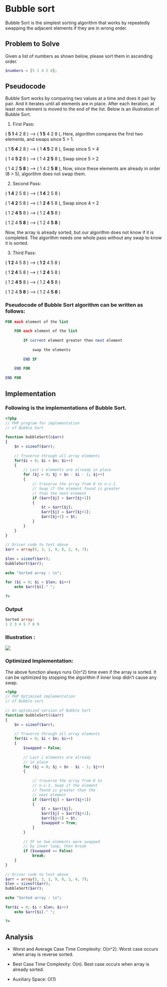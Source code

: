 # Bubble sort

Bubble Sort is the simplest sorting algorithm that works by repeatedly swapping the adjacent elements if they are in wrong order.

## Problem to Solve

Given a list of numbers as shown below, please sort them in ascending order.
```php
$numbers = [5 1 4 2 8];
```

## Pseudocode

Bubble Sort works by comparing two values at a time and does it pair by pair. And it iterates until all elements are in place. 
After each iteration, at least one element is moved to the end of the list. Below is an illustration of Bubble Sort.

1. First Pass:

( **5 1** 4 2 8 ) –> ( **1 5** 4 2 8 ), Here, algorithm compares the first two elements, and swaps since 5 > 1.

( 1 **5 4** 2 8 ) –>  ( 1 **4 5** 2 8 ), Swap since 5 > 4

( 1 4 **5 2** 8 ) –>  ( 1 4 **2 5** 8 ), Swap since 5 > 2

( 1 4 2 **5 8** ) –> ( 1 4 2 **5 8** ), Now, since these elements are already in order (8 > 5), algorithm does not swap them.

2. Second Pass:

( **1 4** 2 5 8 ) –> ( **1 4** 2 5 8 )

( 1 **4 2** 5 8 ) –> ( 1 **2 4** 5 8 ), Swap since 4 > 2

( 1 2 **4 5** 8 ) –> ( 1 2 **4 5** 8 )

( 1 2 4 **5 8** ) –>  ( 1 2 4 **5 8** )

Now, the array is already sorted, but our algorithm does not know if it is completed. The algorithm needs one whole pass without any swap to know it is sorted.

3. Third Pass:

( **1 2** 4 5 8 ) –> ( **1 2** 4 5 8 )

( 1 **2 4** 5 8 ) –> ( 1 **2 4** 5 8 )

( 1 2 **4 5** 8 ) –> ( 1 2 **4 5** 8 )

( 1 2 4 **5 8** ) –> ( 1 2 4 **5 8** )

### Pseudocode of Bubble Sort algorithm can be written as follows:

```php
FOR each element of the list
 
    FOR each element of the list
 
        IF current element greater then next element
 
            swap the elements
 
        END IF
 
    END FOR
 
END FOR

```

## Implementation

### Following is the implementations of Bubble Sort.

```php
<?php  
// PHP program for implementation  
// of Bubble Sort 
  
function bubbleSort(&$arr) 
{ 
    $n = sizeof($arr); 
  
    // Traverse through all array elements 
    for($i = 0; $i < $n; $i++)  
    { 
        // Last i elements are already in place 
        for ($j = 0; $j < $n - $i - 1; $j++)  
        { 
            // traverse the array from 0 to n-i-1 
            // Swap if the element found is greater 
            // than the next element 
            if ($arr[$j] > $arr[$j+1]) 
            { 
                $t = $arr[$j]; 
                $arr[$j] = $arr[$j+1]; 
                $arr[$j+1] = $t; 
            } 
        } 
    } 
} 
  
// Driver code to test above 
$arr = array(5, 3, 1, 9, 8, 2, 4, 7); 
  
$len = sizeof($arr); 
bubbleSort($arr); 
  
echo "Sorted array : \n"; 
  
for ($i = 0; $i < $len; $i++) 
    echo $arr[$i]." ";  
  
?> 
```

### Output 

```php
Sorted array:
1 2 3 4 5 7 8 9
```

### Illustration :

![](./img/bubble-sort1.png)

### Optimized Implementation:

The above function always runs O(n^2) time even if the array is sorted. It can be optimized by stopping the algorithm if inner loop didn’t cause any swap.

```php
<?php  
// PHP Optimized implementation 
// of Bubble sort 
  
// An optimized version of Bubble Sort 
function bubbleSort(&$arr) 
{ 
    $n = sizeof($arr); 
  
    // Traverse through all array elements 
    for($i = 0; $i < $n; $i++) 
    { 
        $swapped = False; 
  
        // Last i elements are already 
        // in place 
        for ($j = 0; $j < $n - $i - 1; $j++) 
        { 
              
            // traverse the array from 0 to 
            // n-i-1. Swap if the element  
            // found is greater than the 
            // next element 
            if ($arr[$j] > $arr[$j+1]) 
            { 
                $t = $arr[$j]; 
                $arr[$j] = $arr[$j+1]; 
                $arr[$j+1] = $t; 
                $swapped = True; 
            } 
        } 
  
        // IF no two elements were swapped 
        // by inner loop, then break 
        if ($swapped == False) 
            break; 
    } 
} 
          
// Driver code to test above 
$arr = array(5, 3, 1, 9, 8, 2, 4, 7); 
$len = sizeof($arr); 
bubbleSort($arr); 
  
echo "Sorted array : \n"; 
  
for($i = 0; $i < $len; $i++) 
    echo $arr[$i]." "; 
      
?> 
```

## Analysis

- Worst and Average Case Time Complexity: O(n^2). Worst case occurs when array is reverse sorted.

- Best Case Time Complexity: O(n). Best case occurs when array is already sorted.

- Auxiliary Space: O(1)
